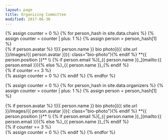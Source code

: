 ```yaml
---
layout: page
title: Organizing Committee
modified: 2017-06-30
---
```

<div class="gallery">
{% assign counter = 0 %}
{% for person_hash in site.data.chairs %}
{% assign counter = counter | plus: 1 %}
{% assign person = person_hash[1] %}
<div markdown="1" class="item">
{% if person.avatar %} ![{{ person.name }} bio photo]({{ site.url }}/images/{{ person.avatar }}){: class="bio-photo"}{% endif %}
**{{ person.position }}**  \\
{% if person.email %}[_{{ person.name }}_](mailto:{{ person.email }}){% else %}_{{ person.name }}_{% endif %}
</div>
{% if counter == 3 %}
<div class="gallery-ender"></div>
{% assign counter = 0 %}
{% endif %}
{% endfor %}


{% assign counter = 0 %}
{% for person_hash in site.data.organizers %}
{% assign counter = counter | plus: 1 %}
{% assign person = person_hash[1] %}
<div markdown="1" class="item">
{% if person.avatar %} ![{{ person.name }} bio photo]({{ site.url }}/images/{{ person.avatar }}){: class="bio-photo"}{% endif %}
**{{ person.position }}**  \\
{% if person.email %}[_{{ person.name }}_](mailto:{{ person.email }}){% else %}_{{ person.name }}_{% endif %}
</div>
{% if counter == 3 %}
<div class="gallery-ender"></div>
{% assign counter = 0 %}
{% endif %}
{% endfor %}


</div>

<div class="gallery-ender"></div>
